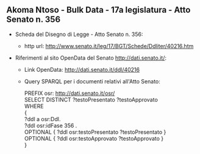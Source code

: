 ## Akoma Ntoso - Bulk Data - 17a legislatura - Atto Senato n. 356 ##

* Scheda del Disegno di Legge - Atto Senato n. 356:
	* http url: http://www.senato.it/leg/17/BGT/Schede/Ddliter/40216.htm

* Riferimenti al sito OpenData del Senato http://dati.senato.it/:
	* Link OpenData: http://dati.senato.it/ddl/40216
	* Query SPARQL per i documenti relativi all'Atto Senato:

        PREFIX osr: <http://dati.senato.it/osr/>  
		SELECT DISTINCT ?testoPresentato ?testoApprovato  
		WHERE  
		{  
		    ?ddl a osr:Ddl.  
		    ?ddl osr:idFase 356 .  
		    OPTIONAL { ?ddl osr:testoPresentato ?testoPresentato }  
		    OPTIONAL { ?ddl osr:testoApprovato ?testoApprovato }  
		}
		